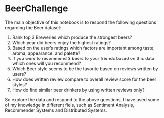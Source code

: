 # BeerChallenge

The main objective of this notebook is to respond the following questions regarding the Beer dataset:

1.	Rank top 3 Breweries which produce the strongest beers?
2.	Which year did beers enjoy the highest ratings? 
3.	Based on the user’s ratings which factors are important among taste, aroma, appearance, and palette?
4.	If you were to recommend 3 beers to your friends based on this data which ones will you recommend?
5.	Which Beer style seems to be the favorite based on reviews written by users? 
6.	How does written review compare to overall review score for the beer styles?
7.	How do find similar beer drinkers by using written reviews only?   

So explore the data and respond to the above questions, I have used some of my knowledge in different fiels, such as Sentiment Analysis, Recommender Systems and Distributed Systems.

